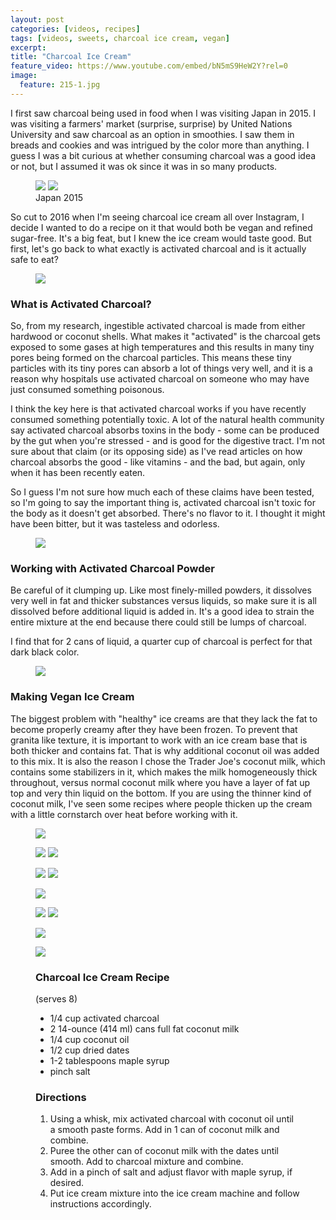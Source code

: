 ```yaml
---
layout: post
categories: [videos, recipes]
tags: [videos, sweets, charcoal ice cream, vegan]
excerpt: 
title: "Charcoal Ice Cream"
feature_video: https://www.youtube.com/embed/bN5mS9HeW2Y?rel=0
image:
  feature: 215-1.jpg
---
```


I first saw charcoal being used in food when I was visiting Japan in 2015.  I was visiting a farmers' market (surprise, surprise) by United Nations University and saw charcoal as an option in smoothies.  I saw them in breads and cookies and was intrigued by the color more than anything.  I guess I was a bit curious at whether consuming charcoal was a good idea or not, but I assumed it was ok since it was in so many products.    

<figure class="half">
<img src="/images/215-14.jpg">
<img src="/images/215-15.jpg">
 <figcaption> Japan 2015 </figcaption>
</figure>

So cut to 2016 when I'm seeing charcoal ice cream all over Instagram, I decide I wanted to do a recipe on it that would both be vegan and refined sugar-free.  It's a big feat, but I knew the ice cream would taste good.  But first, let's go back to what exactly is activated charcoal and is it actually safe to eat?


<figure>
    <img src="/images/215-2.jpg">
</figure>

### What is Activated Charcoal?

So, from my research, ingestible activated charcoal is made from either hardwood or coconut shells.  What makes it "activated" is the charcoal gets exposed to some gases at high temperatures and this results in many tiny pores being formed on the charcoal particles.  This means these tiny particles with its tiny pores can absorb a lot of things very well, and it is a reason why hospitals use activated charcoal on someone who may have just consumed something poisonous.

I think the key here is that activated charcoal works if you have recently consumed something potentially toxic.  A lot of the natural health community say activated charcoal absorbs toxins in the body - some can be produced by the gut when you're stressed -  and is good for the digestive tract.  I'm not sure about that claim (or its opposing side) as I've read articles on how charcoal absorbs the good - like vitamins - and the bad, but again, only when it has been recently eaten.  

So I guess I'm not sure how much each of these claims have been tested, so I'm going to say the important thing is, activated charcoal isn't toxic for the body as it doesn't get absorbed.  There's no flavor to it.  I thought it might have been bitter, but it was tasteless and odorless.  



<figure>
    <img src="/images/215-4.jpg">
</figure>

### Working with Activated Charcoal Powder

Be careful of it clumping up.  Like most finely-milled powders, it dissolves very well in fat and thicker substances versus liquids, so make sure it is all dissolved before additional liquid is added in.  It's a good idea to strain the entire mixture at the end because there could still be lumps of charcoal.

I find that for 2 cans of liquid, a quarter cup of charcoal is perfect for that dark black color.  

<figure>
    <img src="/images/215-7.jpg">
</figure>

### Making Vegan Ice Cream

The biggest problem with "healthy" ice creams are that they lack the fat to become properly creamy after they have been frozen.  To prevent that granita like texture, it is important to work with an ice cream base that is both thicker and contains fat.  That is why additional coconut oil was added to this mix.  It is also the reason I chose the Trader Joe's coconut milk, which contains some stabilizers in it, which makes the milk homogeneously thick throughout, versus normal coconut milk where you have a layer of fat up top and very thin liquid on the bottom.  If you are using the thinner kind of coconut milk, I've seen some recipes where people thicken up the cream with a little cornstarch over heat before working with it. 

<figure>
    <img src="/images/215-3.jpg">
</figure>

<figure class="half">
<img src="/images/215-5.jpg">
<img src="/images/215-6.jpg">
</figure>

<figure class="half">
<img src="/images/215-7.jpg">
<img src="/images/215-8.jpg">
</figure>

<figure>
    <img src="/images/215-9.jpg">
</figure> 

<figure class="half">
<img src="/images/215-10.jpg">
<img src="/images/215-11.jpg">
</figure>

<figure>
    <img src="/images/215-13.jpg">
</figure> 

<figure>
    <img src="/images/215-1.jpg">
</figure> 


<figure class="ingredients" markdown="1">

### Charcoal Ice Cream Recipe

(serves 8)

- 1/4 cup activated charcoal
- 2 14-ounce (414 ml) cans full fat coconut milk
- 1/4 cup coconut oil
- 1/2 cup dried dates
- 1-2 tablespoons maple syrup
- pinch salt

</figure>
<figure class="directions" markdown="1">

### Directions

1. Using a whisk, mix activated charcoal with coconut oil until a smooth paste forms.  Add in 1 can of coconut milk and combine.
2. Puree the other can of coconut milk with the dates until smooth.  Add to charcoal mixture and combine.
3. Add in a pinch of salt and adjust flavor with maple syrup, if desired.
4. Put ice cream mixture into the ice cream machine and follow instructions accordingly.

</figure>